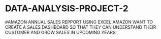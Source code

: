 # DATA-ANALYSIS-PROJECT-2 

#AMAZON ANNUAL SALES REPPORT USING EXCEL AMAZON WANT TO CREATE A SALES DASHBOARD SO THAT THEY CAN UNDERSTAND THEIR CUSTOMER AND GROW SALES IN UPCOMING YEARS.
